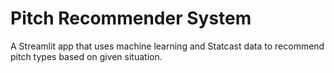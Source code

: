 # Pitch Recommender System

A Streamlit app that uses machine learning and Statcast data to recommend pitch types based on given situation.